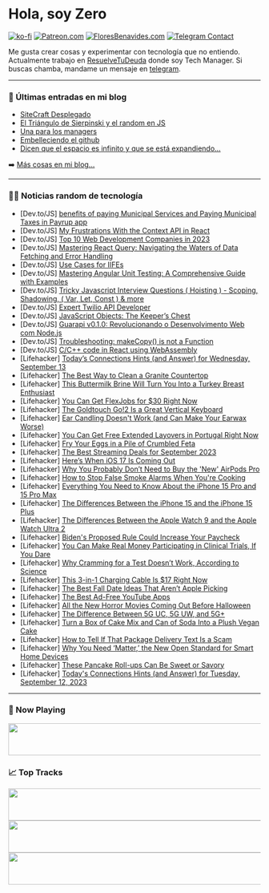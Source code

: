 # Hola, soy Zero

[![ko-fi](https://ko-fi.com/img/githubbutton_sm.svg)](https://ko-fi.com/J3J4N0LUK)
[![Patreon.com](https://img.shields.io/endpoint.svg?url=https%3A%2F%2Fshieldsio-patreon.vercel.app%2Fapi%3Fusername%3Dzerodragon%26type%3Dpatrons&style=for-the-badge)](https://patreon.com/zerodragon)
[![FloresBenavides.com](https://img.shields.io/website?down_message=oops&label=MiBlog&style=for-the-badge&up_message=online&url=https%3A%2F%2Ffloresbenavides.com)](https://floresbenavides.com)
[![Telegram Contact](https://img.shields.io/badge/escr%C3%ADbeme-ZeroDragon-%2326A5E4?style=for-the-badge&logo=telegram)](https://t.me/zerodragon)

Me gusta crear cosas y experimentar con tecnología que no entiendo.
Actualmente trabajo en [ResuelveTuDeuda](http://github.com/resuelve) donde soy Tech Manager.
Si buscas chamba, mandame un mensaje en [telegram](https://t.me/zerodragon).

---

### 📕 Últimas entradas en mi blog
<!-- BLOG-POST-LIST:START -->
- [SiteCraft Desplegado](https://floresbenavides.com/sitecraft-desplegado/)
- [El Triángulo de Sierpinski y el random en JS](https://floresbenavides.com/el-triangulo-de-sierpinski-y-el-random-en-js/)
- [Una para los managers](https://floresbenavides.com/una-para-los-managers/)
- [Embelleciendo el github](https://floresbenavides.com/embelleciendo-el-github/)
- [Dicen que el espacio es infinito y que se está expandiendo…](https://floresbenavides.com/dicen-que-el-espacio-es-infinito-y-que-se-esta-expandiendo/)
<!-- BLOG-POST-LIST:END -->

➡️ [Más cosas en mi blog...](https://floresbenavides.com)

---

### 👨‍💻 Noticias random de tecnología
<!-- TECH-POSTS:START -->
- [Dev.to/JS] [benefits of paying Municipal Services and Paying Municipal Taxes in Payrup app](https://dev.to/rohith97/benefits-of-paying-municipal-services-and-paying-municipal-taxes-in-payrup-app-1h0e)
- [Dev.to/JS] [My Frustrations With the Context API in React](https://dev.to/mohammadfaisal/my-frustrations-with-the-context-api-in-react-379m)
- [Dev.to/JS] [Top 10 Web Development Companies in 2023](https://dev.to/sparkouttech/top-10-web-development-companies-in-2023-15af)
- [Dev.to/JS] [Mastering React Query: Navigating the Waters of Data Fetching and Error Handling](https://dev.to/xanyl/mastering-react-query-navigating-the-waters-of-data-fetching-and-error-handling-4d2l)
- [Dev.to/JS] [Use Cases for IIFEs](https://dev.to/bytebodger/use-cases-for-iifes-5gdg)
- [Dev.to/JS] [Mastering Angular Unit Testing: A Comprehensive Guide with Examples](https://dev.to/chintanonweb/mastering-angular-unit-testing-a-comprehensive-guide-with-examples-3eg9)
- [Dev.to/JS] [Tricky Javascript Interview Questions &lpar; Hoisting &rpar; - Scoping, Shadowing, &lpar; Var, Let, Const &rpar; &amp; more](https://dev.to/xplodivity/tricky-javascript-interview-questions-hoisting-scoping-shadowing-var-let-const-more-2kdb)
- [Dev.to/JS] [Expert Twilio API Developer](https://dev.to/harwindersingh/expert-twilio-api-developer-3l43)
- [Dev.to/JS] [JavaScript Objects: The Keeper’s Chest](https://dev.to/init_chandan/javascript-objects-the-keepers-chest-1oi8)
- [Dev.to/JS] [Guarapi v0.1.0: Revolucionando o Desenvolvimento Web com Node.js](https://dev.to/joao_neto/guarapi-v010-revolucionando-o-desenvolvimento-web-com-nodejs-26am)
- [Dev.to/JS] [Troubleshooting: makeCopy&lpar;&rpar; is not a Function](https://dev.to/devcodef1/troubleshooting-makecopy-is-not-a-function-5c0m)
- [Dev.to/JS] [C/C++ code in React using WebAssembly](https://dev.to/iprosk/cc-code-in-react-using-webassembly-7ka)
- [Lifehacker] [Today’s Connections Hints &lpar;and Answer&rpar; for Wednesday, September 13](https://lifehacker.com/connections-answer-today-september-13-2023-1850828973)
- [Lifehacker] [The Best Way to Clean a Granite Countertop](https://lifehacker.com/stop-cleaning-your-granite-this-way-1850123832)
- [Lifehacker] [This Buttermilk Brine Will Turn You Into a Turkey Breast Enthusiast](https://lifehacker.com/this-buttermilk-brine-will-turn-you-into-a-turkey-breas-1830318684)
- [Lifehacker] [You Can Get FlexJobs for $30 Right Now](https://lifehacker.com/you-can-get-flexjobs-for-30-right-now-1850820300)
- [Lifehacker] [The Goldtouch Go!2 Is a Great Vertical Keyboard](https://lifehacker.com/goldtouch-go-2-vertical-keyboard-review-1850827189)
- [Lifehacker] [Ear Candling Doesn&#39;t Work &lpar;and Can Make Your Earwax Worse&rpar;](https://lifehacker.com/does-ear-candling-work-1839927121)
- [Lifehacker] [You Can Get Free Extended Layovers in Portugal Right Now](https://lifehacker.com/you-can-get-free-extended-layovers-in-portugal-right-no-1850831409)
- [Lifehacker] [Fry Your Eggs in a Pile of Crumbled Feta](https://lifehacker.com/fry-your-eggs-in-a-pile-of-crumbled-feta-1850831203)
- [Lifehacker] [The Best Streaming Deals for September 2023](https://lifehacker.com/best-streaming-deals-1850763728)
- [Lifehacker] [Here’s When iOS 17 Is Coming Out](https://lifehacker.com/ios-17-release-date-and-features-1850828707)
- [Lifehacker] [Why You Probably Don’t Need to Buy the &#39;New&#39; AirPods Pro](https://lifehacker.com/usb-c-airpods-pro-worth-it-1850825433)
- [Lifehacker] [How to Stop False Smoke Alarms When You&#39;re Cooking](https://lifehacker.com/how-do-i-stop-my-fire-alarm-from-going-off-when-i-cook-5876845)
- [Lifehacker] [Everything You Need to Know About the iPhone 15 Pro and 15 Pro Max](https://lifehacker.com/everything-you-need-to-know-about-the-iphone-15-pro-and-1850829750)
- [Lifehacker] [The Differences Between the iPhone 15 and the iPhone 15 Plus](https://lifehacker.com/iphone-15-versus-iphone-15-plus-1850829166)
- [Lifehacker] [The Differences Between the Apple Watch 9 and the Apple Watch Ultra 2](https://lifehacker.com/apple-watch-9-versus-apple-watch-ultra-2-1850827488)
- [Lifehacker] [Biden&#39;s Proposed Rule Could Increase Your Paycheck](https://lifehacker.com/bidens-proposed-rule-could-increase-your-paycheck-1850830285)
- [Lifehacker] [You Can Make Real Money Participating in Clinical Trials, If You Dare](https://lifehacker.com/you-can-make-real-money-participating-in-clinical-trial-1850830014)
- [Lifehacker] [Why Cramming for a Test Doesn’t Work, According to Science](https://lifehacker.com/why-cramming-for-a-test-doesn-t-work-according-to-scie-1850829909)
- [Lifehacker] [This 3-in-1 Charging Cable Is $17 Right Now](https://lifehacker.com/this-3-in-1-charging-cable-is-17-right-now-1850826146)
- [Lifehacker] [The Best Fall Date Ideas That Aren’t Apple Picking](https://lifehacker.com/the-best-fall-date-ideas-that-aren-t-apple-picking-1850827737)
- [Lifehacker] [The Best Ad-Free YouTube Apps](https://lifehacker.com/how-to-watch-ad-free-youtube-videos-on-android-even-wi-1848649514)
- [Lifehacker] [All the New Horror Movies Coming Out Before Halloween](https://lifehacker.com/best-new-horror-movies-2023-1850828091)
- [Lifehacker] [The Difference Between 5G UC, 5G UW, and 5G+](https://lifehacker.com/the-difference-between-5g-uc-5g-uw-and-5g-1850827783)
- [Lifehacker] [Turn a Box of Cake Mix and Can of Soda Into a Plush Vegan Cake](https://lifehacker.com/turn-a-box-of-cake-mix-and-can-of-soda-into-a-plush-veg-1850827304)
- [Lifehacker] [How to Tell If That Package Delivery Text Is a Scam](https://lifehacker.com/how-to-tell-if-that-package-delivery-text-is-a-scam-1850827391)
- [Lifehacker] [Why You Need ‘Matter,’ the New Open Standard for Smart Home Devices](https://lifehacker.com/why-you-need-matter-the-new-open-standard-for-smart-1850826525)
- [Lifehacker] [These Pancake Roll-ups Can Be Sweet or Savory](https://lifehacker.com/these-pancake-roll-ups-can-be-sweet-or-savory-1850825909)
- [Lifehacker] [Today&#39;s Connections Hints &lpar;and Answer&rpar; for Tuesday, September 12, 2023](https://lifehacker.com/connections-answer-today-september-12-2023-1850824829)<!-- TECH-POSTS:END -->

---

### 🎵 Now Playing
<a href="https://spotify-now-playing-dun.vercel.app/now-playing?open"><img src="https://spotify-now-playing-dun.vercel.app/now-playing" width="540" height="64"></a>

### 📈 Top Tracks
<a href="https://spotify-now-playing-dun.vercel.app/top-tracks?i=1&open"><img src="https://spotify-now-playing-dun.vercel.app/top-tracks?i=1" width="540" height="64"></a>
<a href="https://spotify-now-playing-dun.vercel.app/top-tracks?i=2&open"><img src="https://spotify-now-playing-dun.vercel.app/top-tracks?i=2" width="540" height="64"></a>
<a href="https://spotify-now-playing-dun.vercel.app/top-tracks?i=3&open"><img src="https://spotify-now-playing-dun.vercel.app/top-tracks?i=3" width="540" height="64"></a>

